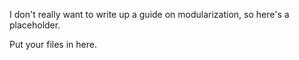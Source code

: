 I don't really want to write up a guide on modularization, so here's a placeholder.

Put your files in here.